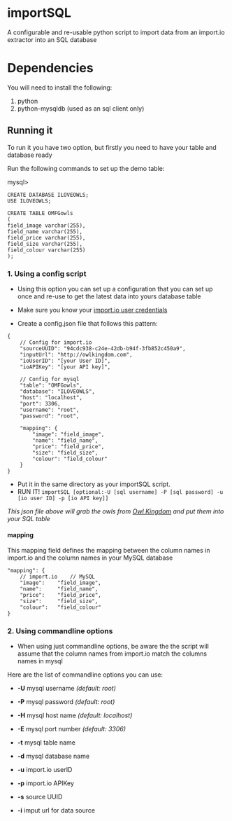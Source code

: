 # importSQL
A configurable and re-usable python script to import data from an import.io extractor into an SQL database

# Dependencies
You will need to install the following:

1. python
1. python-mysqldb (used as an sql client only)


## Running it

To run it you have two option, but firstly you need to have your table and database ready

Run the following commands to set up the demo table:

mysql>

```
CREATE DATABASE ILOVEOWLS;
USE ILOVEOWLS;

CREATE TABLE OMFGowls
(
field_image varchar(255),
field_name varchar(255),
field_price varchar(255),
field_size varchar(255),
field_colour varchar(255)
);

```

### 1. Using a config script 

* Using this option you can set up a configuration that you can set up once and re-use to get the latest data into yours database table

* Make sure you know your [import.io user credentials](https://import.io/data/account/)

* Create a config.json file that follows this pattern:

```
{
	// Config for import.io
	"sourceUUID": "94cdc938-c24e-42db-b94f-3fb852c450a9",
	"inputUrl": "http://owlkingdom.com",
	"ioUserID": "[your User ID]",
	"ioAPIKey": "[your API key]",

	// Config for mysql
	"table": "OMFGowls",
	"database": "ILOVEOWLS",
	"host": "localhost",
	"port": 3306,
	"username": "root",
	"password": "root",
 
	"mapping": {
		"image": "field_image",
		"name": "field_name",
		"price": "field_price",
		"size": "field_size",
		"colour": "field_colour"
	}
}
```

* Put it in the same directory as your importSQL script.
* RUN IT! `importSQL [optional:-U [sql username] -P [sql password] -u [io user ID] -p [io API key]]`

*This json file above will grab the owls from [Owl Kingdom](http://owlkingdom.com) and put them into your SQL table*

#### mapping

This mapping field defines the mapping between the column names in import.io and the column names in your MySQL database

```
"mapping": {
   	// import.io	// MySQL
	"image": 	"field_image",
	"name": 	"field_name",
	"price": 	"field_price",
	"size": 	"field_size",
	"colour": 	"field_colour"
}
```


### 2. Using commandline options

* When using just commandline options, be aware the the script will assume that the column names from import.io match the columns names in mysql

Here are the list of commandline options you can use:

* **-U** mysql username _(default: root)_
* **-P** mysql password _(default: root)_
* **-H** mysql host name _(default: localhost)_
* **-E** mysql port number _(default: 3306)_
* **-t** mysql table name
* **-d** mysql database name

* **-u** import.io userID
* **-p** import.io APIKey
* **-s** source UUID
* **-i** imput url for data source
